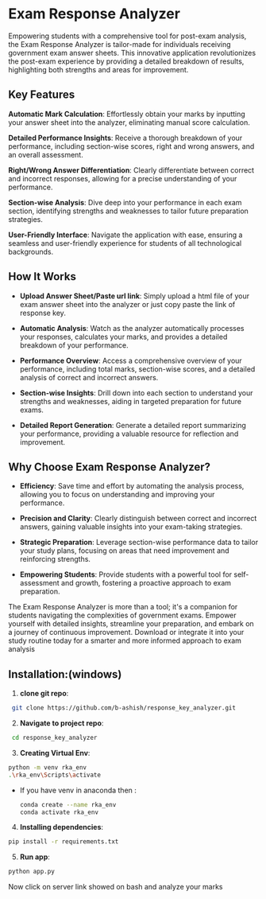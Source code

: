 # Exam Response Analyzer
Empowering students with a comprehensive tool for post-exam analysis, the Exam Response Analyzer is tailor-made for individuals receiving government exam answer sheets. This innovative application revolutionizes the post-exam experience by providing a detailed breakdown of results, highlighting both strengths and areas for improvement.

## Key Features
**Automatic Mark Calculation**: Effortlessly obtain your marks by inputting your answer sheet into the analyzer, eliminating manual score calculation.

**Detailed Performance Insights**: Receive a thorough breakdown of your performance, including section-wise scores, right and wrong answers, and an overall assessment.

**Right/Wrong Answer Differentiation**: Clearly differentiate between correct and incorrect responses, allowing for a precise understanding of your performance.

**Section-wise Analysis**: Dive deep into your performance in each exam section, identifying strengths and weaknesses to tailor future preparation strategies.

**User-Friendly Interface**: Navigate the application with ease, ensuring a seamless and user-friendly experience for students of all technological backgrounds.

## How It Works
- **Upload Answer Sheet/Paste url link**: Simply upload a html file of your exam answer sheet into the analyzer or just copy paste the link of response key.

- **Automatic Analysis**: Watch as the analyzer automatically processes your responses, calculates your marks, and provides a detailed breakdown of your performance.

- **Performance Overview**: Access a comprehensive overview of your performance, including total marks, section-wise scores, and a detailed analysis of correct and incorrect answers.

- **Section-wise Insights**: Drill down into each section to understand your strengths and weaknesses, aiding in targeted preparation for future exams.

- **Detailed Report Generation**: Generate a detailed report summarizing your performance, providing a valuable resource for reflection and improvement.

## Why Choose Exam Response Analyzer?
- **Efficiency**: Save time and effort by automating the analysis process, allowing you to focus on understanding and improving your performance.

- **Precision and Clarity**: Clearly distinguish between correct and incorrect answers, gaining valuable insights into your exam-taking strategies.

- **Strategic Preparation**: Leverage section-wise performance data to tailor your study plans, focusing on areas that need improvement and reinforcing strengths.

- **Empowering Students**: Provide students with a powerful tool for self-assessment and growth, fostering a proactive approach to exam preparation.

The Exam Response Analyzer is more than a tool; it's a companion for students navigating the complexities of government exams. Empower yourself with detailed insights, streamline your preparation, and embark on a journey of continuous improvement. Download or integrate it into your study routine today for a smarter and more informed approach to exam analysis

## Installation:(windows)

1. **clone git repo**:
```bash
 git clone https://github.com/b-ashish/response_key_analyzer.git
 ```

2. **Navigate to project repo**:
```bash
 cd response_key_analyzer
``` 

3. **Creating Virtual Env**:
 ```bash
 python -m venv rka_env
 .\rka_env\Scripts\activate
 ```
  - If you have venv in anaconda then :
    ``` bash
    conda create --name rka_env
    conda activate rka_env
    ```

4. **Installing dependencies**:
``` bash
pip install -r requirements.txt
```

5. **Run app**:
``` bash
python app.py
```

Now click on server link showed on bash and analyze your marks
